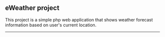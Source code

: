 

eWeather project
----------------

This project is a simple php web application that shows weather forecast information based on user's current location.

----------
